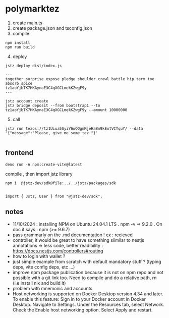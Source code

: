 # polymarktez

1. create main.ts
2. create package.json and tsconfig.json
3. compile

```
npm install
npm run build
```

4. deploy

```
jstz deploy dist/index.js

---
together surprise expose pledge shoulder crawl battle hip term toe absorb spice
tz1aoYjbTK7HKAynaE3C4qXGCLmekKZwgF9y
---

jstz account create
jstz bridge deposit --from bootstrap1 --to tz1aoYjbTK7HKAynaE3C4qXGCLmekKZwgF9y --amount 10000000
```

5. call

```
jstz run tezos://tz1Uiua5SyiY6wQQgmKjeHaBn9kEotVCTquY/ --data '{"message":"Please, give me some tez."}'


```


## frontend

```
deno run -A npm:create-vite@latest
```

compile , then import jstz library

```
npm i  @jstz-dev/sdk@file:../../jstz/packages/sdk


import { Jstz, User } from "@jstz-dev/sdk";
```



## notes

- 11/10/2024 : installing NPM on Ubuntu 24.04.1 LTS . npm -v => 9.2.0 . On doc it says : npm (>= 9.6.7)
- pass grammarly on the .md documentation ! ex : recieved
- controller, it would be great to have something siimilar to nestjs annotations => less code, better readibility : https://docs.nestjs.com/controllers#routing
- how to login with wallet ?
- just simple example from scratch with default mandatory stuff ? (typing deps, vite config deps, etc ...)
- improve npm package publication because it is not on npm repo and not possible with a git link too. Need to compile and do a relative path, rn (i.e install nix and build it)
- problem with mnemonic and accounts
- Host networking is supported on Docker Desktop version 4.34 and later. To enable this feature:
    Sign in to your Docker account in Docker Desktop.
    Navigate to Settings.
    Under the Resources tab, select Network.
    Check the Enable host networking option.
    Select Apply and restart.